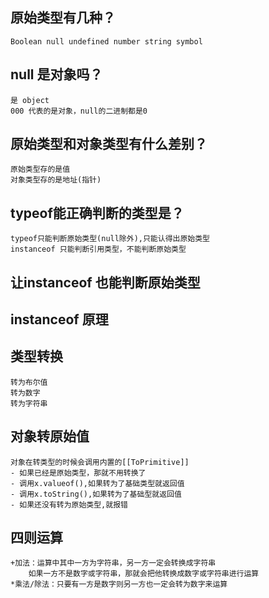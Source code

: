 ## 原始类型有几种？
    Boolean null undefined number string symbol
## null 是对象吗？
    是 object
    000 代表的是对象，null的二进制都是0
## 原始类型和对象类型有什么差别？
    原始类型存的是值
    对象类型存的是地址(指针)
## typeof能正确判断的类型是？
    typeof只能判断原始类型(null除外),只能认得出原始类型
    instanceof 只能判断引用类型，不能判断原始类型
## 让instanceof 也能判断原始类型
## instanceof 原理
## 类型转换
    转为布尔值
    转为数字
    转为字符串
## 对象转原始值
    对象在转类型的时候会调用内置的[[ToPrimitive]]
    - 如果已经是原始类型，那就不用转换了
    - 调用x.valueof(),如果转为了基础类型就返回值
    - 调用x.toString(),如果转为了基础型就返回值
    - 如果还没有转为原始类型,就报错
## 四则运算
    +加法：运算中其中一方为字符串，另一方一定会转换成字符串
        如果一方不是数字或字符串，那就会把他转换成数字或字符串进行运算
    *乘法/除法：只要有一方是数字则另一方也一定会转为数字来运算